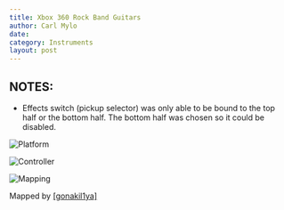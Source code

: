 ```yaml
---
title: Xbox 360 Rock Band Guitars
author: Carl Mylo
date: 
category: Instruments
layout: post
---
```


## NOTES:

* Effects switch (pickup selector) was only able to be bound to the top half or the bottom half. The bottom half was chosen so it could be disabled.

![Platform](https://raw.githubusercontent.com/hmxmilohax/rb3-pc/TheGreatSplit/assets/images/instruments/360.png "Platform") 

![Controller](https://raw.githubusercontent.com/hmxmilohax/rb3-pc/TheGreatSplit/assets/images/instruments/rbgtrscontroller.png "Controller") 

![Mapping](https://raw.githubusercontent.com/hmxmilohax/rb3-pc/TheGreatSplit/assets/images/instruments/360rbgtrsmapping.png "Mapping") 


Mapped by [[gonakil1ya]](https://linktr.ee/Gonakil1ya)